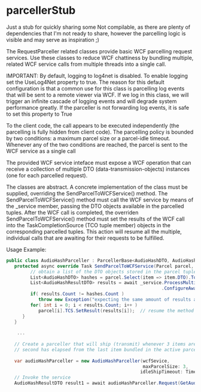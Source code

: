# parcellerStub
Just a stub for quickly sharing some 
Not compilable, as there are plenty of dependencies that I'm not ready to share, however the parcelling logic is visible and may serve as inspiration ;)


The RequestParceller related classes provide basic WCF parcelling request services.
Use these classes to reduce WCF chattiness by bundling multiple, related WCF service calls from multiple threads into a single call.

IMPORTANT:
By default, logging to log4net is disabled. To enable logging set the UseLog4Net property to true. The reason for
this default configuration is that a common use for this class is parcelling log events that will be sent to a
remote viewer via WCF. If we log in this class, we will trigger an infinite cascade of logging events and will
degrade system performance greatly. If the parceller is not forwarding log events, it is safe to set this property
to True

To the client code, the call appears to be executed independently (the parcelling is fully hidden from client
code).
The parcelling policy is bounded by two conditions:  a maximum parcel size or a parcel-idle timeout. Whenever any
of the two conditions are reached, the parcel is sent to the WCF service as a single call

The provided WCF service inteface must expose a WCF operation that can receive a collection of multiple DTO
(data-transmission-objects) instances (one for each parcelled request).

The classes are abstract. A concrete implementation of the class must be supplied, overriding the
SendParcelToWCFService() method.  The SendParcelToWCFService() method must call the WCF service by means of the
 _service member, passing the DTO objects available in the parcelled tuples.  After the WCF call is completed,
the overriden SendParcelToWCFService() method must set the results of the WCF call into the TaskCompletionSource
(TCO tuple member) objects in the corresponding parcelled tuples.  This action will resume all the multiple,
individual calls that are awaiting for their requests to be fulfilled.

Usage Example:

```C#
public class AudioHashParceller : ParcellerBase<AudioHashDTO, AudioHashResultDTO, IAudioHashService> {
   protected async override Task SendParcelToWCFService(Parcel parcel, CancellationToken cancelToken) {
         // obtain a list of the DTO objects stored in the parcel tuples
         List<AudioHashDTO> hashes = parcel.Select(item => item.DTO).ToList();
         List<AudioHashResultDTO> results = await _service.ProcessMultipleHashes(hashes)
                                                          .ConfigureAwait(false);
         if( results.Count != hashes.Count )
            throw new Exception("expecting the same amount of results as inputs");
         for( int i = 0; i < results.Count; i++ )
            parcel[i].TCS.SetResult(results[i]);  // resume the method awaiting this result
      }
   }
   
    ...
   
   // Create a parceller that will ship (transmit) whenever 3 items are parcelled by different threads, or 1
   // second has elapsed from the last item bundled in the active parcel
   
   var audioHashParceller = new AudioHashParceller(wcfSevice,
                                                   maxParcelSize: 3,
                                                  idleShipTimeout: TimeSpan.FromSeconds(1.0));
   // Invoke the service
   AudioHashResultDTO result1 = await audioHashParceller.Request(GetAudioHashDTO());
```
